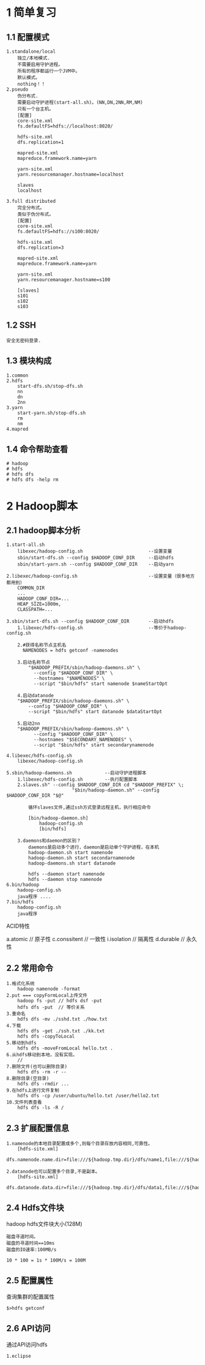 # 1 简单复习

1.1 配置模式
-------------------

	1.standalone/local
		独立/本地模式.
		不需要启用守护进程。
		所有的程序都运行一个JVM中。
		默认模式。
		nothing！！
	2.pseudo
		伪分布式.
		需要启动守护进程(start-all.sh)。(NN,DN,2NN,RM,NM)
		只有一个台主机。
		[配置]
		core-site.xml
		fs.defaultFS=hdfs://localhost:8020/
	
		hdfs-site.xml
		dfs.replication=1
	
		mapred-site.xml
		mapreduce.framework.name=yarn
	
		yarn-site.xml
		yarn.resourcemanager.hostname=localhost
	
		slaves
		localhost
	
	3.full distributed
		完全分布式。
		类似于伪分布式。
		[配置]
		core-site.xml
		fs.defaultFS=hdfs://s100:8020/
	
		hdfs-site.xml
		dfs.replication=3
	
		mapred-site.xml
		mapreduce.framework.name=yarn
	
		yarn-site.xml
		yarn.resourcemanager.hostname=s100
	
		[slaves]
		s101
		s102
		s103


1.2 SSH
---------------
	安全无密码登录.


1.3 模块构成
---------------
	1.common
	2.hdfs
		start-dfs.sh/stop-dfs.sh
		nn
		dn
		2nn
	3.yarn
		start-yarn.sh/stop-dfs.sh
		rm
		nm
	4.mapred

## 1.4 命令帮助查看

```properties
# hadoop
# hdfs
# hdfs dfs
# hdfs dfs -help rm
```

# 2 Hadoop脚本

2.1 hadoop脚本分析
-------------------

	1.start-all.sh
		libexec/hadoop-config.sh						--设置变量
		sbin/start-dfs.sh --config $HADOOP_CONF_DIR		--启动hdfs
		sbin/start-yarn.sh --config $HADOOP_CONF_DIR	--启动yarn
	
	2.libexec/hadoop-config.sh							--设置变量（很多地方都用到）
		COMMON_DIR
		...
		HADOOP_CONF_DIR=...
		HEAP_SIZE=1000m,
		CLASSPATH=...
	
	3.sbin/start-dfs.sh --config $HADOOP_CONF_DIR		--启动hdfs
		1.libexec/hdfs-config.sh						--等价于hadoop-config.sh		
		 
		2.#获得名称节点主机名
		  NAMENODES = hdfs getconf -namenodes
	
		3.启动名称节点
			"$HADOOP_PREFIX/sbin/hadoop-daemons.sh" \
			  --config "$HADOOP_CONF_DIR" \
			  --hostnames "$NAMENODES" \
			  --script "$bin/hdfs" start namenode $nameStartOpt
		
		4.启动datanode
		"$HADOOP_PREFIX/sbin/hadoop-daemons.sh" \
			--config "$HADOOP_CONF_DIR" \
			--script "$bin/hdfs" start datanode $dataStartOpt
		
		5.启动2nn
		"$HADOOP_PREFIX/sbin/hadoop-daemons.sh" \
			  --config "$HADOOP_CONF_DIR" \
			  --hostnames "$SECONDARY_NAMENODES" \
			  --script "$bin/hdfs" start secondarynamenode
	
	4.libexec/hdfs-config.sh
		libexec/hadoop-config.sh
	
	5.sbin/hadoop-daemons.sh			--启动守护进程脚本
		1.libexec/hdfs-config.sh		--执行配置脚本
		2.slaves.sh" --config $HADOOP_CONF_DIR cd "$HADOOP_PREFIX" \; 
							"$bin/hadoop-daemon.sh" --config $HADOOP_CONF_DIR "$@"
			
			循环slaves文件,通过ssh方式登录远程主机，执行相应命令
			
			[bin/hadoop-daemon.sh]
				hadoop-config.sh
				[bin/hdfs]
				
		3.daemons和daemon的区别？
			daemons是启动多个进行，daemon是启动单个守护进程，在本机
			hadoop-daemon.sh start namenode
			hadoop-daemon.sh start secondarnamenode
			hadoop-daemons.sh start datanode
			
			hdfs --daemon start namenode
			hdfs --daemon stop namenode
	6.bin/hadoop
		hadoop-config.sh
		java程序 ....
	7.bin/hdfs
		hadoop-config.sh
		java程序

ACID特性

a.atomic			// 原子性
c.conssitent		// 一致性
i.isolation			// 隔离性
d.durable			// 永久性

2.2 常用命令
-------------
	1.格式化系统
		hadoop namenode -format
	2.put === copyFormLocal上传文件
		hadoop fs -put // hdfs dsf -put
		hdfs dfs -put  // 等价关系
	3.重命名
		hdfs dfs -mv ./sshd.txt ./how.txt
	4.下载
		hdfs dfs -get ./ssh.txt ./kk.txt
		hdfs dfs -copyToLocal 
	5.移动到hdfs
		hdfs dfs -moveFromLocal hello.txt .
	6.从hdfs移动到本地，没有实现。
		// 
	7.删除文件(也可以删除目录)
		hdfs dfs -rm -r --
	8.删除目录(空目录)
		hdfs dfs -rmdir ...
	9.在hdfs上进行文件复制
		hdfs dfs -cp /user/ubuntu/hello.txt /user/hello2.txt
	10.文件列表查看
		hdfs dfs -ls -R /

2.3 扩展配置信息
--------------------
	1.namenode的本地目录配置成多个,则每个目录存放内容相同,可靠性。
		[hdfs-site.xml]
		dfs.namenode.name.dir=file:///${hadoop.tmp.dir}/dfs/name1,file:///${hadoop.tmp.dir}/dfs/name2
	
	2.datanode也可以配置多个目录,不是副本。
		[hdfs-site.xml]
		dfs.datanode.data.dir=file:///${hadoop.tmp.dir}/dfs/data1,file:///${hadoop.tmp.dir}/dfs/data2

2.4 Hdfs文件块
----------------------------

hadoop hdfs文件块大小(128M)

	磁盘寻道时间。
	磁盘的寻道时间==10ms
	磁盘的IO速率:100MB/s
	
	10 * 100 = 1s * 100M/s = 100M

## 2.5 配置属性

查询集群的配置属性

	$>hdfs getconf 

## 2.6 API访问

通过API访问hdfs

	1.eclipse
